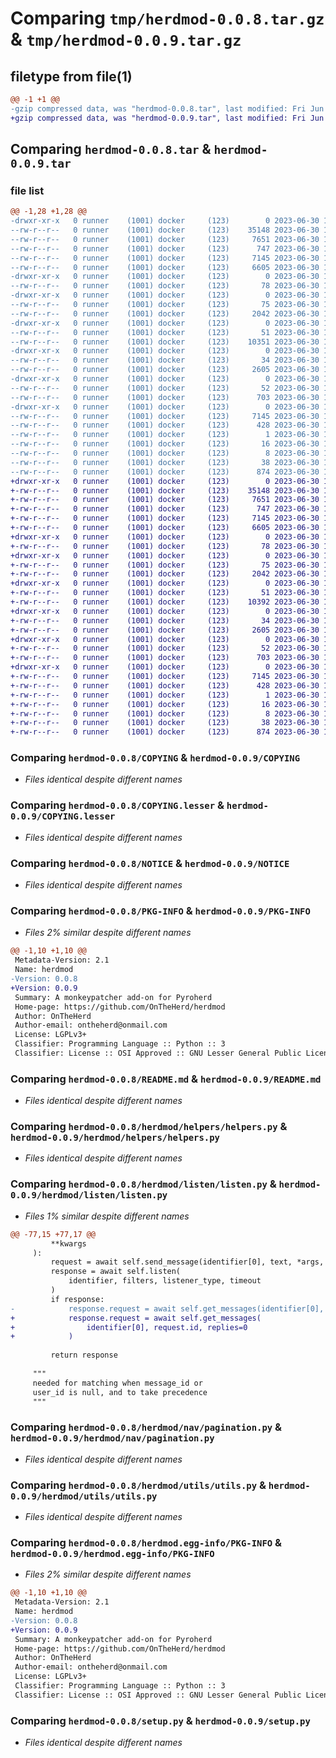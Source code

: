 # Comparing `tmp/herdmod-0.0.8.tar.gz` & `tmp/herdmod-0.0.9.tar.gz`

## filetype from file(1)

```diff
@@ -1 +1 @@
-gzip compressed data, was "herdmod-0.0.8.tar", last modified: Fri Jun 30 14:04:56 2023, max compression
+gzip compressed data, was "herdmod-0.0.9.tar", last modified: Fri Jun 30 14:08:48 2023, max compression
```

## Comparing `herdmod-0.0.8.tar` & `herdmod-0.0.9.tar`

### file list

```diff
@@ -1,28 +1,28 @@
-drwxr-xr-x   0 runner    (1001) docker     (123)        0 2023-06-30 14:04:56.712213 herdmod-0.0.8/
--rw-r--r--   0 runner    (1001) docker     (123)    35148 2023-06-30 14:04:42.000000 herdmod-0.0.8/COPYING
--rw-r--r--   0 runner    (1001) docker     (123)     7651 2023-06-30 14:04:42.000000 herdmod-0.0.8/COPYING.lesser
--rw-r--r--   0 runner    (1001) docker     (123)      747 2023-06-30 14:04:42.000000 herdmod-0.0.8/NOTICE
--rw-r--r--   0 runner    (1001) docker     (123)     7145 2023-06-30 14:04:56.712213 herdmod-0.0.8/PKG-INFO
--rw-r--r--   0 runner    (1001) docker     (123)     6605 2023-06-30 14:04:42.000000 herdmod-0.0.8/README.md
-drwxr-xr-x   0 runner    (1001) docker     (123)        0 2023-06-30 14:04:56.708213 herdmod-0.0.8/herdmod/
--rw-r--r--   0 runner    (1001) docker     (123)       78 2023-06-30 14:04:42.000000 herdmod-0.0.8/herdmod/__init__.py
-drwxr-xr-x   0 runner    (1001) docker     (123)        0 2023-06-30 14:04:56.708213 herdmod-0.0.8/herdmod/helpers/
--rw-r--r--   0 runner    (1001) docker     (123)       75 2023-06-30 14:04:42.000000 herdmod-0.0.8/herdmod/helpers/__init__.py
--rw-r--r--   0 runner    (1001) docker     (123)     2042 2023-06-30 14:04:42.000000 herdmod-0.0.8/herdmod/helpers/helpers.py
-drwxr-xr-x   0 runner    (1001) docker     (123)        0 2023-06-30 14:04:56.708213 herdmod-0.0.8/herdmod/listen/
--rw-r--r--   0 runner    (1001) docker     (123)       51 2023-06-30 14:04:42.000000 herdmod-0.0.8/herdmod/listen/__init__.py
--rw-r--r--   0 runner    (1001) docker     (123)    10351 2023-06-30 14:04:42.000000 herdmod-0.0.8/herdmod/listen/listen.py
-drwxr-xr-x   0 runner    (1001) docker     (123)        0 2023-06-30 14:04:56.708213 herdmod-0.0.8/herdmod/nav/
--rw-r--r--   0 runner    (1001) docker     (123)       34 2023-06-30 14:04:42.000000 herdmod-0.0.8/herdmod/nav/__init__.py
--rw-r--r--   0 runner    (1001) docker     (123)     2605 2023-06-30 14:04:42.000000 herdmod-0.0.8/herdmod/nav/pagination.py
-drwxr-xr-x   0 runner    (1001) docker     (123)        0 2023-06-30 14:04:56.708213 herdmod-0.0.8/herdmod/utils/
--rw-r--r--   0 runner    (1001) docker     (123)       52 2023-06-30 14:04:42.000000 herdmod-0.0.8/herdmod/utils/__init__.py
--rw-r--r--   0 runner    (1001) docker     (123)      703 2023-06-30 14:04:42.000000 herdmod-0.0.8/herdmod/utils/utils.py
-drwxr-xr-x   0 runner    (1001) docker     (123)        0 2023-06-30 14:04:56.708213 herdmod-0.0.8/herdmod.egg-info/
--rw-r--r--   0 runner    (1001) docker     (123)     7145 2023-06-30 14:04:56.000000 herdmod-0.0.8/herdmod.egg-info/PKG-INFO
--rw-r--r--   0 runner    (1001) docker     (123)      428 2023-06-30 14:04:56.000000 herdmod-0.0.8/herdmod.egg-info/SOURCES.txt
--rw-r--r--   0 runner    (1001) docker     (123)        1 2023-06-30 14:04:56.000000 herdmod-0.0.8/herdmod.egg-info/dependency_links.txt
--rw-r--r--   0 runner    (1001) docker     (123)       16 2023-06-30 14:04:56.000000 herdmod-0.0.8/herdmod.egg-info/requires.txt
--rw-r--r--   0 runner    (1001) docker     (123)        8 2023-06-30 14:04:56.000000 herdmod-0.0.8/herdmod.egg-info/top_level.txt
--rw-r--r--   0 runner    (1001) docker     (123)       38 2023-06-30 14:04:56.712213 herdmod-0.0.8/setup.cfg
--rw-r--r--   0 runner    (1001) docker     (123)      874 2023-06-30 14:04:42.000000 herdmod-0.0.8/setup.py
+drwxr-xr-x   0 runner    (1001) docker     (123)        0 2023-06-30 14:08:48.706180 herdmod-0.0.9/
+-rw-r--r--   0 runner    (1001) docker     (123)    35148 2023-06-30 14:08:37.000000 herdmod-0.0.9/COPYING
+-rw-r--r--   0 runner    (1001) docker     (123)     7651 2023-06-30 14:08:37.000000 herdmod-0.0.9/COPYING.lesser
+-rw-r--r--   0 runner    (1001) docker     (123)      747 2023-06-30 14:08:37.000000 herdmod-0.0.9/NOTICE
+-rw-r--r--   0 runner    (1001) docker     (123)     7145 2023-06-30 14:08:48.706180 herdmod-0.0.9/PKG-INFO
+-rw-r--r--   0 runner    (1001) docker     (123)     6605 2023-06-30 14:08:37.000000 herdmod-0.0.9/README.md
+drwxr-xr-x   0 runner    (1001) docker     (123)        0 2023-06-30 14:08:48.702180 herdmod-0.0.9/herdmod/
+-rw-r--r--   0 runner    (1001) docker     (123)       78 2023-06-30 14:08:37.000000 herdmod-0.0.9/herdmod/__init__.py
+drwxr-xr-x   0 runner    (1001) docker     (123)        0 2023-06-30 14:08:48.706180 herdmod-0.0.9/herdmod/helpers/
+-rw-r--r--   0 runner    (1001) docker     (123)       75 2023-06-30 14:08:37.000000 herdmod-0.0.9/herdmod/helpers/__init__.py
+-rw-r--r--   0 runner    (1001) docker     (123)     2042 2023-06-30 14:08:37.000000 herdmod-0.0.9/herdmod/helpers/helpers.py
+drwxr-xr-x   0 runner    (1001) docker     (123)        0 2023-06-30 14:08:48.706180 herdmod-0.0.9/herdmod/listen/
+-rw-r--r--   0 runner    (1001) docker     (123)       51 2023-06-30 14:08:37.000000 herdmod-0.0.9/herdmod/listen/__init__.py
+-rw-r--r--   0 runner    (1001) docker     (123)    10392 2023-06-30 14:08:37.000000 herdmod-0.0.9/herdmod/listen/listen.py
+drwxr-xr-x   0 runner    (1001) docker     (123)        0 2023-06-30 14:08:48.706180 herdmod-0.0.9/herdmod/nav/
+-rw-r--r--   0 runner    (1001) docker     (123)       34 2023-06-30 14:08:37.000000 herdmod-0.0.9/herdmod/nav/__init__.py
+-rw-r--r--   0 runner    (1001) docker     (123)     2605 2023-06-30 14:08:37.000000 herdmod-0.0.9/herdmod/nav/pagination.py
+drwxr-xr-x   0 runner    (1001) docker     (123)        0 2023-06-30 14:08:48.706180 herdmod-0.0.9/herdmod/utils/
+-rw-r--r--   0 runner    (1001) docker     (123)       52 2023-06-30 14:08:37.000000 herdmod-0.0.9/herdmod/utils/__init__.py
+-rw-r--r--   0 runner    (1001) docker     (123)      703 2023-06-30 14:08:37.000000 herdmod-0.0.9/herdmod/utils/utils.py
+drwxr-xr-x   0 runner    (1001) docker     (123)        0 2023-06-30 14:08:48.706180 herdmod-0.0.9/herdmod.egg-info/
+-rw-r--r--   0 runner    (1001) docker     (123)     7145 2023-06-30 14:08:48.000000 herdmod-0.0.9/herdmod.egg-info/PKG-INFO
+-rw-r--r--   0 runner    (1001) docker     (123)      428 2023-06-30 14:08:48.000000 herdmod-0.0.9/herdmod.egg-info/SOURCES.txt
+-rw-r--r--   0 runner    (1001) docker     (123)        1 2023-06-30 14:08:48.000000 herdmod-0.0.9/herdmod.egg-info/dependency_links.txt
+-rw-r--r--   0 runner    (1001) docker     (123)       16 2023-06-30 14:08:48.000000 herdmod-0.0.9/herdmod.egg-info/requires.txt
+-rw-r--r--   0 runner    (1001) docker     (123)        8 2023-06-30 14:08:48.000000 herdmod-0.0.9/herdmod.egg-info/top_level.txt
+-rw-r--r--   0 runner    (1001) docker     (123)       38 2023-06-30 14:08:48.706180 herdmod-0.0.9/setup.cfg
+-rw-r--r--   0 runner    (1001) docker     (123)      874 2023-06-30 14:08:37.000000 herdmod-0.0.9/setup.py
```

### Comparing `herdmod-0.0.8/COPYING` & `herdmod-0.0.9/COPYING`

 * *Files identical despite different names*

### Comparing `herdmod-0.0.8/COPYING.lesser` & `herdmod-0.0.9/COPYING.lesser`

 * *Files identical despite different names*

### Comparing `herdmod-0.0.8/NOTICE` & `herdmod-0.0.9/NOTICE`

 * *Files identical despite different names*

### Comparing `herdmod-0.0.8/PKG-INFO` & `herdmod-0.0.9/PKG-INFO`

 * *Files 2% similar despite different names*

```diff
@@ -1,10 +1,10 @@
 Metadata-Version: 2.1
 Name: herdmod
-Version: 0.0.8
+Version: 0.0.9
 Summary: A monkeypatcher add-on for Pyroherd
 Home-page: https://github.com/OnTheHerd/herdmod
 Author: OnTheHerd
 Author-email: ontheherd@onmail.com
 License: LGPLv3+
 Classifier: Programming Language :: Python :: 3
 Classifier: License :: OSI Approved :: GNU Lesser General Public License v3 or later (LGPLv3+)
```

### Comparing `herdmod-0.0.8/README.md` & `herdmod-0.0.9/README.md`

 * *Files identical despite different names*

### Comparing `herdmod-0.0.8/herdmod/helpers/helpers.py` & `herdmod-0.0.9/herdmod/helpers/helpers.py`

 * *Files identical despite different names*

### Comparing `herdmod-0.0.8/herdmod/listen/listen.py` & `herdmod-0.0.9/herdmod/listen/listen.py`

 * *Files 1% similar despite different names*

```diff
@@ -77,15 +77,17 @@
         **kwargs
     ):
         request = await self.send_message(identifier[0], text, *args, **kwargs)
         response = await self.listen(
             identifier, filters, listener_type, timeout
         )
         if response:
-            response.request = await self.get_messages(identifier[0], request.id)
+            response.request = await self.get_messages(
+                identifier[0], request.id, replies=0
+            )
 
         return response
 
     """
     needed for matching when message_id or
     user_id is null, and to take precedence
     """
```

### Comparing `herdmod-0.0.8/herdmod/nav/pagination.py` & `herdmod-0.0.9/herdmod/nav/pagination.py`

 * *Files identical despite different names*

### Comparing `herdmod-0.0.8/herdmod/utils/utils.py` & `herdmod-0.0.9/herdmod/utils/utils.py`

 * *Files identical despite different names*

### Comparing `herdmod-0.0.8/herdmod.egg-info/PKG-INFO` & `herdmod-0.0.9/herdmod.egg-info/PKG-INFO`

 * *Files 2% similar despite different names*

```diff
@@ -1,10 +1,10 @@
 Metadata-Version: 2.1
 Name: herdmod
-Version: 0.0.8
+Version: 0.0.9
 Summary: A monkeypatcher add-on for Pyroherd
 Home-page: https://github.com/OnTheHerd/herdmod
 Author: OnTheHerd
 Author-email: ontheherd@onmail.com
 License: LGPLv3+
 Classifier: Programming Language :: Python :: 3
 Classifier: License :: OSI Approved :: GNU Lesser General Public License v3 or later (LGPLv3+)
```

### Comparing `herdmod-0.0.8/setup.py` & `herdmod-0.0.9/setup.py`

 * *Files identical despite different names*

